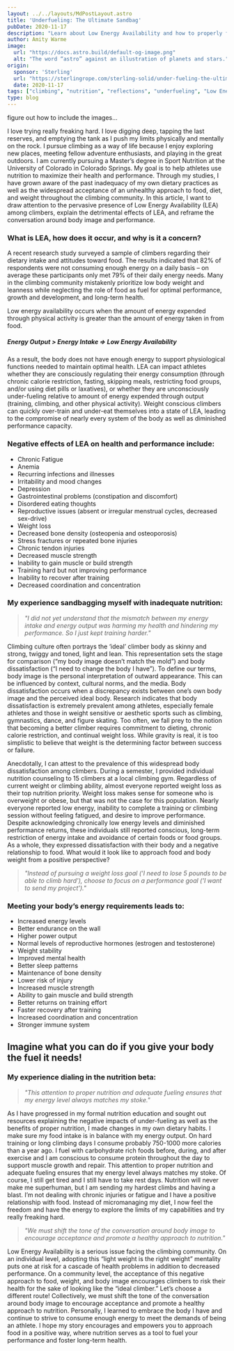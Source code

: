 ```yaml
---
layout: ../../layouts/MdPostLayout.astro
title: 'Underfueling: The Ultimate Sandbag'
pubDate: 2020-11-17
description: "Learn about Low Energy Availability and how to properly fuel for you adventure"
author: Amity Warme
image: 
  url: "https://docs.astro.build/default-og-image.png"
  alt: "The word “astro” against an illustration of planets and stars."
origin: 
  sponsor: 'Sterling'
  url: "https://sterlingrope.com/sterling-solid/under-fueling-the-ultimate-sandbag"
  date: 2020-11-17
tags: ["climbing", "nutrition", "reflections", "underfueling", "Low Energy Availability", "blog"]
type: blog
---
```

figure out how to include the images...

I love trying really freaking hard. I love digging deep, tapping the last reserves, and emptying the tank as I push my limits physically and mentally on the rock. I pursue climbing as a way of life because I enjoy exploring new places, meeting fellow adventure enthusiasts, and playing in the great outdoors. I am currently pursuing a Master’s degree in Sport Nutrition at the University of Colorado in Colorado Springs. My goal is to help athletes use nutrition to maximize their health and performance. Through my studies, I have grown aware of the past inadequacy of my own dietary practices as well as the widespread acceptance of an unhealthy approach to food, diet, and weight throughout the climbing community. In this article, I want to draw attention to the pervasive presence of Low Energy Availability (LEA) among climbers, explain the detrimental effects of LEA, and reframe the conversation around body image and performance.

### What is LEA, how does it occur, and why is it a concern?

A recent research study surveyed a sample of climbers regarding their dietary intake and attitudes toward food. The results indicated that 82% of respondents were not consuming enough energy on a daily basis – on average these participants only met 79% of their daily energy needs. Many in the climbing community mistakenly prioritize low body weight and leanness while neglecting the role of food as fuel for optimal performance, growth and development, and long-term health.

Low energy availability occurs when the amount of energy expended through physical activity is greater than the amount of energy taken in from food.

##### Energy Output > Energy Intake => Low Energy Availability

As a result, the body does not have enough energy to support physiological functions needed to maintain optimal health. LEA can impact athletes whether they are consciously regulating their energy consumption (through chronic calorie restriction, fasting, skipping meals, restricting food groups, and/or using diet pills or laxatives), or whether they are unconsciously under-fueling relative to amount of energy expended through output (training, climbing, and other physical activity). Weight conscious climbers can quickly over-train and under-eat themselves into a state of LEA, leading to the compromise of nearly every system of the body as well as diminished performance capacity.

### Negative effects of LEA on health and performance include:

  * Chronic Fatigue
  * Anemia
  * Recurring infections and illnesses
  * Irritability and mood changes
  * Depression
  * Gastrointestinal problems (constipation and discomfort)
  * Disordered eating thoughts
  * Reproductive issues (absent or irregular menstrual cycles, decreased sex-drive)
  * Weight loss
  * Decreased bone density (osteopenia and osteoporosis)
  * Stress fractures or repeated bone injuries
  * Chronic tendon injuries
  * Decreased muscle strength
  * Inability to gain muscle or build strength
  * Training hard but not improving performance
  * Inability to recover after training
  * Decreased coordination and concentration

### My experience sandbagging myself with inadequate nutrition:

  > *"I did not yet understand that the mismatch between my energy intake and energy output was harming my health and hindering my performance. So I just kept training harder."*

Climbing culture often portrays the ‘ideal’ climber body as skinny and strong, twiggy and toned, light and lean. This representation sets the stage for comparison (“my body image doesn’t match the mold”) and body dissatisfaction (“I need to change the body I have”). To define our terms, body image is the personal interpretation of outward appearance. This can be influenced by context, cultural norms, and the media. Body dissatisfaction occurs when a discrepancy exists between one’s own body image and the perceived ideal body. Research indicates that body dissatisfaction is extremely prevalent among athletes, especially female athletes and those in weight sensitive or aesthetic sports such as climbing, gymnastics, dance, and figure skating. Too often, we fall prey to the notion that becoming a better climber requires commitment to dieting, chronic calorie restriction, and continual weight loss. While gravity is real, it is too simplistic to believe that weight is the determining factor between success or failure.

Anecdotally, I can attest to the prevalence of this widespread body dissatisfaction among climbers. During a semester, I provided individual nutrition counseling to 15 climbers at a local climbing gym. Regardless of current weight or climbing ability, almost everyone reported weight loss as their top nutrition priority. Weight loss makes sense for someone who is overweight or obese, but that was not the case for this population. Nearly everyone reported low energy, inability to complete a training or climbing session without feeling fatigued, and desire to improve performance. Despite acknowledging chronically low energy levels and diminished performance returns, these individuals still reported conscious, long-term restriction of energy intake and avoidance of certain foods or food groups. As a whole, they expressed dissatisfaction with their body and a negative relationship to food.
What would it look like to approach food and body weight from a positive perspective?

  > *"Instead of pursuing a weight loss goal ('I need to lose 5 pounds to be able to climb hard'), choose to focus on a performance goal ('I want to send my project')."*

### Meeting your body’s energy requirements leads to:

  * Increased energy levels
  * Better endurance on the wall
  * Higher power output
  * Normal levels of reproductive hormones (estrogen and testosterone)
  * Weight stability
  * Improved mental health
  * Better sleep patterns
  * Maintenance of bone density
  * Lower risk of injury
  * Increased muscle strength
  * Ability to gain muscle and build strength
  * Better returns on training effort
  * Faster recovery after training
  * Increased coordination and concentration
  * Stronger immune system

## Imagine what you can do if you give your body the fuel it needs!
### My experience dialing in the nutrition beta:

  > *"This attention to proper nutrition and adequate fueling ensures that my energy level always matches my stoke."*

As I have progressed in my formal nutrition education and sought out resources explaining the negative impacts of under-fueling as well as the benefits of proper nutrition, I made changes in my own dietary habits. I make sure my food intake is in balance with my energy output. On hard training or long climbing days I consume probably 750-1000 more calories than a year ago. I fuel with carbohydrate rich foods before, during, and after exercise and I am conscious to consume protein throughout the day to support muscle growth and repair. This attention to proper nutrition and adequate fueling ensures that my energy level always matches my stoke. Of course, I still get tired and I still have to take rest days. Nutrition will never make me superhuman, but I am sending my hardest climbs and having a blast. I’m not dealing with chronic injuries or fatigue and I have a positive relationship with food. Instead of micromanaging my diet, I now feel the freedom and have the energy to explore the limits of my capabilities and try really freaking hard.

  > *"We must shift the tone of the conversation around body image to encourage acceptance and promote a healthy approach to nutrition."*

Low Energy Availability is a serious issue facing the climbing community. On an individual level, adopting this “light weight is the right weight” mentality puts one at risk for a cascade of health problems in addition to decreased performance. On a community level, the acceptance of this negative approach to food, weight, and body image encourages climbers to risk their health for the sake of looking like the “ideal climber.” Let’s choose a different route! Collectively, we must shift the tone of the conversation around body image to encourage acceptance and promote a healthy approach to nutrition. Personally, I learned to embrace the body I have and continue to strive to consume enough energy to meet the demands of being an athlete. I hope my story encourages and empowers you to approach food in a positive way, where nutrition serves as a tool to fuel your performance and foster long-term health.

